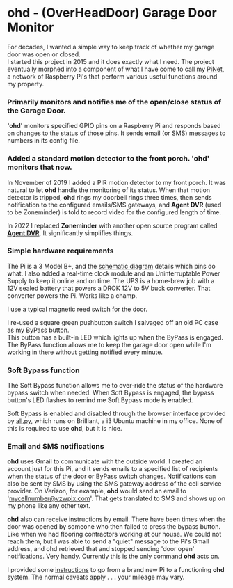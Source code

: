 # ohd - (OverHeadDoor) Garage Door Monitor

For decades, I wanted a simple way to keep track of whether my garage door was open or closed.  
I started this project in 2015 and it does exactly what I need. The project eventually morphed into a component of
what I have come to call my [PiNet](https://github.com/casspop/PiNet), a network of Raspberry Pi's that perform various useful functions around my property.

### Primarily monitors and notifies me of the open/close status of the Garage Door.

**'ohd'** monitors specified GPIO pins on a Raspberry Pi and responds based on changes to
the status of those pins.  It sends email (or SMS) messages to numbers in its config file.

### Added a standard motion detector to the front porch.  **'ohd'** monitors that now.

In November of 2019 I added a PIR motion detector to my front porch.  It was natural to let **ohd**
handle the monitoring of its status.  When that motion detector is tripped, **ohd** rings my doorbell rings three times,
then sends notification to the configured emails/SMS gateways, and **Agent DVR** (used to be Zoneminder) is told to
record video for the configured length of time.

In 2022 I replaced **Zoneminder** with another open source program called [**Agent DVR**](https://www.ispyconnect.com/download.aspx).  It significantly simplifies things.

### Simple hardware requirements

The Pi is a 3 Model B+, and the [schematic diagram](./SupportingFiles/GarageDoorMonitorRPi2020.pdf) details which pins do what.
I also added a real-time clock module and an Uninterruptable Power Supply to keep it online and
on time.  The UPS is a home-brew job with a 12V sealed battery that powers a DROK 12V to 5V buck converter.
That converter powers the Pi.  Works like a champ.

I use a typical magnetic reed switch for the door.

I re-used a square green pushbutton switch I salvaged off an old PC case as my ByPass button.  
This button has a built-in LED which lights up when the ByPass is engaged.  The ByPass function
allows me to keep the garage door open while I'm working in there without getting notified
every minute.

### Soft Bypass function

The Soft Bypass function allows me to over-ride the status of the hardware bypass switch when needed.
When Soft Bypass is engaged, the bypass button's LED flashes to remind me Soft Bypass mode is enabled.

Soft Bypass is enabled and disabled through the browser interface provided by [all.py](https://github.com/casspop/Pi-based-weather-station/tree/master/Code/all), which runs on Brilliant, a i3 Ubuntu machine in my office.  None of this is required to use **ohd**, but it is nice.

### Email and SMS notifications

**ohd** uses Gmail to communicate with the outside world.  I created an account just for this Pi,
and it sends emails to a specified list of recipients when the status of the door or ByPass switch
changes.  Notifications can also be sent by SMS by using the SMS gateway address of the cell service
provider.  On Verizon, for example, **ohd** would send an email to 'mycellnumber@vzwpix.com'.  That gets
translated to SMS and shows up on my phone like any other text.

**ohd** also can receive instructions by email.  There have been times when the door was opened by
someone who then failed to press the bypass button.  Like when we had flooring contractors working at
our house.  We could not reach them, but I was able to send a "quiet" message to the Pi's Gmail address,
and ohd retrieved that and stopped sending 'door open' notifications.  Very handy.  Currently this is the
only command **ohd** acts on.

I provided some [instructions](./SetupRaspianForOhd.md) to go from a brand new Pi to a functioning **ohd** system.
The normal caveats apply . . . your mileage may vary.
